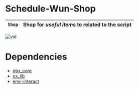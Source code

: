 # Schedule-Wun-Shop



| `Shop`   		| Shop for *useful items* to related to the script | 
| --------------------- | -------------------------------------  |


![vid](https://i.imgur.com/BQZ4IV2.gif)

# Dependencies
- [qbx_core](https://github.com/Qbox-project/qbx_core) 
- [ox_lib](https://github.com/overextended/ox_lib)
- [envi-interact](https://github.com/Envi-Scripts/envi-interact) 
